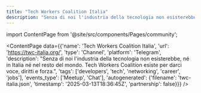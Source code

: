 ```yaml
---
title: "Tech Workers Coalition Italia"
description: "Senza di noi l'industria della tecnologia non esisterebbe, né in Italia né nel resto del mondo. Tech Workers Coalition esiste per darci voce, diritti e forza."
---
```

import ContentPage from '@site/src/components/Pages/community';

<ContentPage
    data={{'name': 'Tech Workers Coalition Italia', 'url': 'https://twc-italia.org/', 'type': 'Channel', 'platform': 'Telegram', 'description': "Senza di noi l'industria della tecnologia non esisterebbe, né in Italia né nel resto del mondo. Tech Workers Coalition esiste per darci voce, diritti e forza.", 'tags': ['developers', 'tech', 'networking', 'career', 'jobs'], 'events_type': ['Meetup', 'Chat'], 'autogenerated': {'filename': 'twc-italia.json', 'timestamp': '2025-03-13T18:36:45Z', 'partnership': false}}}
/>
